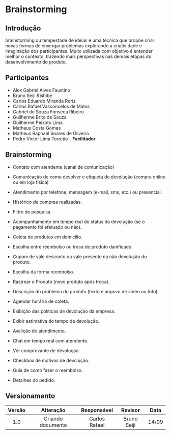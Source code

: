 # Brainstorming

## Introdução

brainstorming ou tempestade de ideias é uma técnica que propõe criar novas formas de enxergar problemas explorando a criatividade e imaginação dos participantes. Muito utilizada com objetivo é entender melhor o contexto, trazendo mais perspectivas nas demais etapas do desenvolvimento do produto.

## Participantes

- Alex Gabriel Alves Faustino
- Bruno Seiji Kishibe
- Carlos Eduardo Miranda Roriz
- Carlos Rafael Vasconcelos de Matos
- Gabriel de Souza Fonseca Ribeiro
- Guilherme Brito de Souza
- Guilherme Peixoto Lima
- Matheus Costa Gomes
- Matheus Raphael Soares de Oliveira
- Pedro Victor Lima Torreão - **Facilitador**

## Brainstorming

- Contato com atendente (canal de comunicação)

- Comunicação de como devolver e etiqueta de devolução (compra online ou em loja física)

- Atendimento por telefone, mensagem (e-mail, sms, etc.) ou presencial.

- Histórico de compras realizadas.

- Filtro de pesquisa.

- Acompanhamento em tempo real do status da devolução (se o pagamento foi efetuado ou não).

- Coleta de produtos em domicílio.

- Escolha entre reembolso ou troca do produto danificado.

- Cupom de vale desconto ou vale presente na não devolução do produto.

- Escolha da forma reembolso.

- Rastrear o Produto (novo produto após troca).

- Descrição do problema do produto (texto e arquivo de vídeo ou foto).

- Agendar horário de coleta.

- Exibição das políticas de devolução da empresa.

- Exibir estimativa do tempo de devolução.

- Avalição de atendimento.

- Chat em tempo real com atendente.

- Ver comprovante de devolução.

- Checkbox de motivos de devolução.

- Guia de como fazer o reembolso.

- Detalhes do pedido.

## Versionamento

| Versão |     Alteração     |  Responsável  | Revisor | Data  |
| :----: | :---------------: | :-----------: | :-----: | :---: |
|  1.0   | Criando documento | Carlos Rafael | Bruno Seiji | 14/09 |
